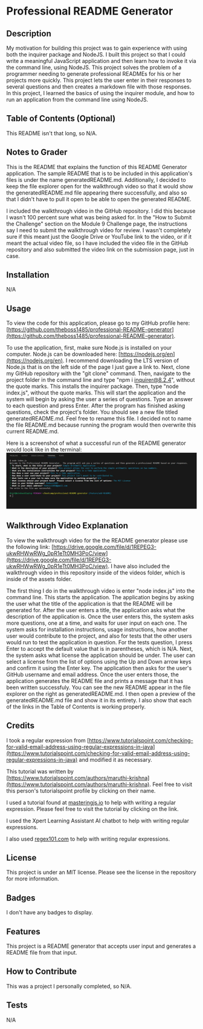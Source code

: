 # Professional README Generator

## Description 

My motivation for building this project was to gain experience with using both the inquirer package and NodeJS.  I built this project so that I could write a meaningful JavaScript application and then learn how to invoke it via the command line, using NodeJS.  This project solves the problem of a programmer needing to generate professional READMEs for his or her projects more quickly.  This project lets the user enter in their responses to several questions and then creates a markdown file with those responses.  In this project, I learned the basics of using the inquirer module, and how to run an application from the command line using NodeJS.  

## Table of Contents (Optional)

This README isn't that long, so N/A.

## Notes to Grader

This is the README that explains the function of this README Generator application.  The sample README that is to be included in this application's files is under the name generatedREADME.md.  Additionally, I decided to keep the file explorer open for the walkthrough video so that it would show the generatedREADME.md file appearing there successfully, and also so that I didn't have to pull it open to be able to open the generated README.

I included the walkthrough video in the GitHub repository.  I did this because I wasn't 100 percent sure what was being asked for.  In the "How to Submit the Challenge" section on the Module 9 Challenge page, the instructions say I need to submit the walkthrough video for review.  I wasn't completely sure if this meant just the Google Drive or YouTube link to the video, or if it meant the actual video file, so I have included the video file in the GitHub repository and also submitted the video link on the submission page, just in case.

## Installation

N/A

## Usage

To view the code for this application, please go to my GitHub profile here: [https://github.com/theboss1485/professional-README-generator](https://github.com/theboss1485/professional-README-generator).

To use the application, first, make sure Node.js is installed on your computer.  Node.js can be downloaded here: [https://nodejs.org/en](https://nodejs.org/en). I recommend downloading the LTS version of Node.js that is on the left side of the page I just gave a link to. Next, clone my GitHub repository with the "git clone" command.  Then, navigate to the project folder in the command line and type "npm i inquirer@8.2.4", without the quote marks.  This installs the inquirer package.  Then, type "node index.js", without the quote marks.  This will start the application and the system will begin by asking the user a series of questions.  Type an answer to each question and press Enter.  After the program has finished asking questions, check the project's folder.  You should see a new file titled generatedREADME.md.  Feel free to rename this file.  I decided not to name the file README.md because running the program would then overwrite this current README.md.

Here is a screenshot of what a successful run of the README generator would look like in the terminal: ![A screenshot of a successful README generator run](./assets/images/a-successful-README-generation.JPG)

## Walkthrough Video Explanation

To view the walkthrough video for the the README generator please use the following link: [https://drive.google.com/file/d/1REPEG3-ukwRHWwRWg_0pR1eTt0MH3PoC/view](https://drive.google.com/file/d/1REPEG3-ukwRHWwRWg_0pR1eTt0MH3PoC/view).  I have also included the walkthrough video in this repository inside of the videos folder, which is inside of the assets folder.

The first thing I do in the walkthrough video is enter "node index.js" into the command line.  This starts the application.  The application begins by asking the user what the title of the application is that the README will be generated for.  After the user enters a title, the application asks what the description of the application is.  Once the user enters this, the system asks more questions, one at a time, and waits for user input on each one.  The system asks for installation instructions, usage instructions, how another user would contribute to the project, and also for tests that the other users would run to test the application in question. For the tests question, I press Enter to accept the default value that is in parentheses, which is N/A.  Next, the system asks what license the application should be under.  The user can select a license from the list of options using the Up and Down arrow keys and confirm it using the Enter key.  The application then asks for the user's GitHub username and email address.  Once the user enters those, the application generates the README file and prints a message that it has been written successfuly.  You can see the new README appear in the file explorer on the right as generatedREADME.md.  I then open a preview of the generatedREADME.md file and show it in its entirety.  I also show that each of the links in the Table of Contents is working properly.

## Credits

I took a regular expression from [https://www.tutorialspoint.com/checking-for-valid-email-address-using-regular-expressions-in-java](https://www.tutorialspoint.com/checking-for-valid-email-address-using-regular-expressions-in-java) and modified it as necessary.  

This tutorial was written by [https://www.tutorialspoint.com/authors/maruthi-krishna](https://www.tutorialspoint.com/authors/maruthi-krishna).  Feel free to visit this person's tutorialspoint profile by clicking on their name.

I used a tutorial found at [masteringjs.io](https://masteringjs.io/tutorials/fundamentals/regex-not-starting-with#:~:text=Make%20sure%20your%20regular%20expression,the%20start%20of%20the%20string.&text=Another%20approach%20is%20to%20use,the%20set%20negates%20the%20set.) to help with writing a regular expression.  Please feel free to visit the tutorial by clicking on the link.

I used the Xpert Learning Assistant AI chatbot to help with writing regular expressions.

I also used [regex101.com](regex101.com) to help with writing regular expressions.

## License

This project is under an MIT license.  Please see the license in the repository for more information.

## Badges

I don't have any badges to display.  

## Features

This project is a README generator that accepts user input and generates a README file from that input.

## How to Contribute

This was a project I personally completed, so N/A.

## Tests

N/A
